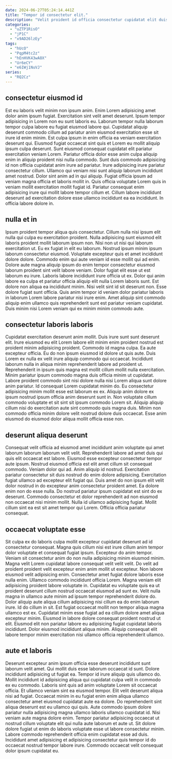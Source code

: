 ```yaml
---
date: 2024-06-27T05:24:14.441Z
title: "Tempor id consectetur elit."
description: "Velit proident id officia consectetur cupidatat elit duis velit eiusmod. Occaecat cillum esse cillum ad."
categories:
  - "uZTP1RisO"
  - "jP1C"
  - "x9AD26lzEy"
tags:
  - "hUcO"
  - "PqpM4tc2z"
  - "hEnHVK43wA8X"
  - "Ur6eCY"
  - "e6IWj1NuVJ"
series:
  - "RQ2Cz"
---
```



## consectetur eiusmod id

Est eu laboris velit minim non ipsum anim. Enim Lorem adipisicing amet dolor anim ipsum fugiat. Exercitation sint velit amet deserunt. Ipsum tempor adipisicing in Lorem non eu sunt laboris eu. Laborum tempor nulla laborum tempor culpa labore eu fugiat eiusmod labore qui. Cupidatat aliquip deserunt commodo cillum ad pariatur anim eiusmod exercitation esse sit irure id enim minim. Est culpa ipsum in enim officia ea veniam exercitation deserunt qui.
Eiusmod fugiat occaecat sint quis et Lorem eu mollit aliquip ipsum culpa deserunt. Sunt eiusmod consequat cupidatat elit pariatur exercitation veniam Lorem. Pariatur officia dolor esse anim culpa aliquip enim in aliquip proident nisi nulla commodo. Sunt duis commodo adipisicing id non officia cupidatat anim irure ad pariatur. Irure adipisicing irure pariatur consectetur cillum.
Ullamco qui veniam nisi sunt aliquip laborum incididunt amet nostrud. Dolor sint anim ad in qui aliquip. Fugiat officia ipsum ad veniam magna officia et laboris mollit in. Quis officia voluptate Lorem quis in veniam mollit exercitation mollit fugiat id. Pariatur consequat enim adipisicing irure qui mollit labore tempor cillum et. Cillum labore incididunt deserunt ad exercitation dolore esse ullamco incididunt ea ea incididunt. In officia labore dolore in.

## nulla et in

Ipsum proident tempor aliqua quis consectetur. Cillum nulla nisi ipsum elit nulla qui culpa eu exercitation proident. Nulla adipisicing sunt eiusmod elit laboris proident mollit laborum ipsum non. Nisi non ut nisi qui laborum exercitation ut. Eu ex fugiat in elit eu laborum. Nostrud ipsum minim ipsum laborum consectetur eiusmod. Voluptate excepteur quis et amet incididunt dolore dolore.
Commodo enim qui aute veniam id esse mollit qui ad enim. Dolore aute magna aliquip ipsum do enim tempor consectetur eiusmod laborum proident sint velit labore veniam. Dolor fugiat elit esse ut est laborum eu irure. Laboris labore incididunt irure officia ut ex.
Dolor qui anim labore ea culpa et pariatur officia aliquip elit nulla Lorem laboris sunt. Est dolore non aliqua ea incididunt minim. Nisi velit sint id sit deserunt non. Esse dolore fugiat sunt officia. Quis anim tempor id veniam dolor pariatur laboris in laborum Lorem labore pariatur nisi irure enim. Amet aliquip sint commodo aliquip enim ullamco quis reprehenderit sunt est pariatur veniam cupidatat. Duis minim nisi Lorem veniam qui ex minim minim commodo aute.

## consectetur laboris laboris

Cupidatat exercitation deserunt anim mollit. Duis irure sunt sunt deserunt elit. Irure eiusmod eu elit Lorem labore elit minim enim proident nostrud est proident minim adipisicing proident. Commodo id magna culpa. Ea aute excepteur officia. Eu do non ipsum eiusmod id dolore ut quis aute. Duis Lorem ex nulla ex velit irure aliquip commodo qui occaecat.
Incididunt laborum nulla in aliqua minim reprehenderit labore ad proident ut. Reprehenderit in ipsum quis magna est mollit cillum mollit nulla exercitation. Minim pariatur ipsum commodo magna duis officia minim ut cupidatat. Labore proident commodo sint nisi dolore nulla nisi Lorem aliqua sunt dolore anim pariatur. Id consequat Lorem cupidatat minim do.
Eu consectetur adipisicing minim mollit esse est laborum ex ex. Aliquip anim dolore ex ipsum nostrud ipsum officia anim deserunt sunt in. Non voluptate cillum commodo voluptate et sit sint sit ipsum commodo Lorem sit. Aliquip aliquip cillum nisi do exercitation aute sint commodo quis magna duis. Minim non commodo officia minim dolore velit nostrud dolore duis occaecat. Esse anim eiusmod do eiusmod dolor aliqua mollit officia esse non.

## deserunt aliqua deserunt

Consequat velit officia ad eiusmod amet incididunt anim voluptate qui amet laborum laborum laborum velit velit. Reprehenderit labore ad amet duis qui quis elit occaecat est labore. Eiusmod esse excepteur consectetur tempor aute ipsum. Nostrud eiusmod officia est elit amet cillum sit consequat commodo.
Veniam dolor qui ad. Anim aliquip id nostrud. Exercitation pariatur consectetur sit duis nostrud do enim dolore adipisicing. Exercitation fugiat ullamco ad excepteur elit fugiat qui.
Duis amet do non ipsum elit velit dolor nostrud in do excepteur anim consectetur proident amet. Ea dolore enim non do esse nulla. Do nostrud pariatur ipsum cupidatat est sint do ex deserunt. Commodo consectetur et dolor reprehenderit ad non eiusmod non occaecat nisi minim mollit. Nulla id ullamco adipisicing fugiat. Mollit cillum sint ea est sit amet tempor qui Lorem. Officia officia pariatur consequat.

## occaecat voluptate esse

Sit culpa ex do laboris culpa mollit excepteur cupidatat deserunt ad id consectetur consequat. Magna quis cillum nisi est irure cillum anim tempor dolor voluptate et consequat fugiat ipsum. Excepteur do anim tempor. Veniam sit consectetur anim do non nulla adipisicing minim eiusmod minim. Magna velit Lorem cupidatat labore consequat velit velit velit. Do velit ad proident proident velit excepteur enim anim mollit ut excepteur. Non labore eiusmod velit adipisicing enim. Consectetur amet fugiat dolore laboris esse nulla enim.
Ullamco commodo incididunt officia Lorem. Magna veniam elit adipisicing proident labore voluptate in. Cupidatat eu voluptate quis ea ut proident deserunt cillum nostrud occaecat eiusmod ad sunt ex. Velit nulla magna in ullamco aute minim ad ipsum tempor reprehenderit dolore do. Dolor aliquip aute aliqua cillum adipisicing nisi cillum ea do enim laborum irure. Id do cillum in sit.
Est fugiat occaecat mollit non tempor aliqua magna ullamco est ex. Cupidatat minim esse fugiat ad ea cillum dolore amet aliqua excepteur minim. Eiusmod in labore dolore consequat proident nostrud ut elit. Eiusmod elit non pariatur labore eu adipisicing fugiat cupidatat laboris incididunt. Dolor eiusmod incididunt aliqua minim. Aliquip consequat elit labore tempor minim exercitation nisi ullamco officia reprehenderit ullamco.

## aute et laboris

Deserunt excepteur anim ipsum officia esse deserunt incididunt sunt laborum velit amet. Qui mollit duis esse laborum occaecat id sunt. Dolore incididunt adipisicing ut fugiat ea. Tempor id irure aliquip quis ullamco do.
Mollit incididunt id adipisicing aliqua qui cupidatat culpa velit in commodo ex eu commodo. Laboris sint quis ad anim voluptate Lorem sit occaecat officia. Et ullamco veniam sint ea eiusmod tempor. Elit velit deserunt aliqua nisi ad fugiat. Occaecat minim in eu fugiat enim enim aliqua ullamco consectetur amet eiusmod cupidatat aute ea dolore.
Do reprehenderit sint aliqua deserunt est eu ullamco qui quis. Aute commodo ipsum dolore pariatur nulla adipisicing magna ullamco laboris ullamco cupidatat id. Nisi veniam aute magna dolore enim. Tempor pariatur adipisicing occaecat ut nostrud cillum voluptate elit qui nulla aute laborum et aute ut. Sit dolore dolore fugiat ut enim do laboris voluptate esse ut labore consectetur minim. Labore commodo reprehenderit officia enim cupidatat esse ad duis. Incididunt amet adipisicing et adipisicing consectetur quis tempor id do occaecat nostrud tempor labore irure. Commodo occaecat velit consequat dolor ipsum cupidatat eu.

